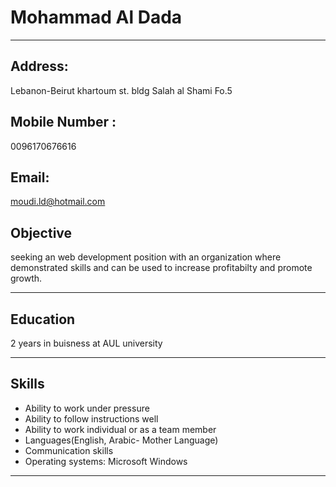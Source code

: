 # Mohammad Al Dada
---

## Address:
 Lebanon-Beirut khartoum st. bldg Salah al Shami Fo.5

## Mobile Number : 
0096170676616

## Email: 
moudi.ld@hotmail.com

## Objective
seeking an web development position with an organization where demonstrated skills and can be used to increase profitabilty and promote growth.

---
## Education

2 years in buisness at AUL university


---
## Skills
* Ability to work under pressure
* Ability to follow instructions well
* Ability to work individual or as a team member
* Languages(English, Arabic- Mother Language)
* Communication skills
* Operating systems: Microsoft Windows

---

